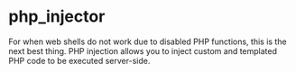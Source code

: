 # php_injector
For when web shells do not work due to disabled PHP functions, this is the next best thing. PHP injection allows you to inject custom and templated PHP code to be executed server-side.
